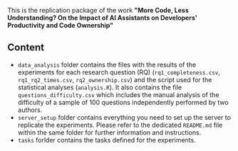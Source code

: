 This is the replication package of the work **"More Code, Less Understanding? On the Impact of AI Assistants on Developers' Productivity and Code Ownership"**

## Content
- `data_analysis` folder contains the files with the results of the experiments for each research question (RQ) (`rq1_completeness.csv`, `rq1_rq2_times.csv`, `rq2_ownership.csv`) and the script used for the statistical analyses (`analysis.R`). It also contains the file `questions_difficulty.csv` which includes the manual analysis of the difficulty of a sample of 100 questions independently performed by two authors.
- `server_setup` folder contains everything you need to set up the server to replicate the experiments. Please refer to the dedicated `README.md` file within the same folder for further information and instructions.
- `tasks` forlder contains the tasks defined for the experiments.

